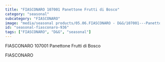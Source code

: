 ```yaml
---
title: "FIASCONARO 107001 Panettone Frutti di Bosco"
category: "seasonal"
subcategory: "FIASCONARO"
image: "media/seasonal products/05.06.FIASCONARO - D&G/107001---Panettone-Frutti-di-Bosco.jpg"
id: "seasonal-fiasconaro-936"
tags: ["FIASCONARO", "D&G", "seasonal"]
---
```


FIASCONARO 107001 Panettone Frutti di Bosco

FIASCONARO
